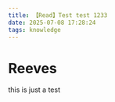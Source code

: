 ```yaml
---
title: 【Read】Test test 1233
date: 2025-07-08 17:28:24
tags: knowledge
---
```


# Reeves

this is just a test